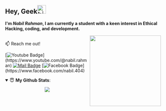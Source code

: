 ## Hey, Geek<img src="https://user-images.githubusercontent.com/1303154/88677602-1635ba80-d120-11ea-84d8-d263ba5fc3c0.gif" width="28px" alt="hi">

<p>
<b>I'm <i>Nabil Rahman</i>, I am currently a student with a keen interest in Ethical Hacking, coding, and development.</b>
 
<img align='right' src="https://media.giphy.com/media/M9gbBd9nbDrOTu1Mqx/giphy.gif" width="230"></p>
<br>
:mailbox: Reach me out!   

[![Youtube Badge](https://img.shields.io/badge/-@RecsuleAttercop-1ca0f1?style=flat&labelColor=1ca0f1&logo=youtube&logoColor=white&link=[https://www.youtube.com/@nabil.rahman](https://www.youtube.com/@nabil.rahman))](https://www.youtube.com/@nabil.rahman)  [![Mail Badge](https://img.shields.io/badge/-NABIL-c0392b?style=flat&labelColor=c0392b&logo=gmail&logoColor=white)](mailto:rjnabilrahman@gmail.com) [![Facebook Badge](https://img.shields.io/badge/-NabilRahman-1ca0f1?style=flat&labelColor=1ca0f1&logo=facebook&logoColor=white&link=[https://www.facebook.com/nabil.404](https://www.facebook.com/nabil.404))](https://www.facebook.com/nabil.404)

<details open>
 <summary> 😇 <b>My Github Stats</b>: </summary>

<p align = "center">
  <img src = "https://github-readme-stats.vercel.app/api?username=Nabil-Official&show_icons=true&theme=blue-green&layout=compact">
 
</p>

</details>



